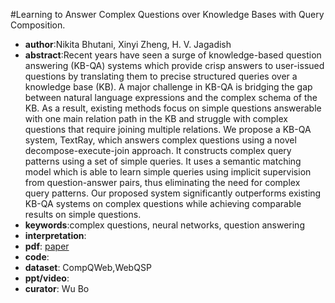 #Learning to Answer Complex Questions over Knowledge Bases with Query Composition.
- **author**:Nikita Bhutani, Xinyi Zheng, H. V. Jagadish 
- **abstract**:Recent years have seen a surge of knowledge-based question answering (KB-QA) systems which provide crisp answers to user-issued questions by translating them to precise structured queries over a knowledge base (KB). A major challenge in KB-QA is bridging the gap between natural language expressions and the complex schema of the KB. As a result, existing methods focus on simple questions answerable with one main relation path in the KB and struggle with complex questions that require joining multiple relations. We propose a KB-QA system, TextRay, which answers complex questions using a novel decompose-execute-join approach. It constructs complex query patterns using a set of simple queries. It uses a semantic matching model which is able to learn simple queries using implicit supervision from question-answer pairs, thus eliminating the need for complex query patterns. Our proposed system significantly outperforms existing KB-QA systems on complex questions while achieving comparable results on simple questions.
- **keywords**:complex questions, neural networks, question answering
- **interpretation**:
- **pdf**: [paper](https://dl.acm.org/doi/pdf/10.1145/3357384.3358033)
- **code**: 
- **dataset**: CompQWeb,WebQSP
- **ppt/video**:
- **curator**: Wu Bo